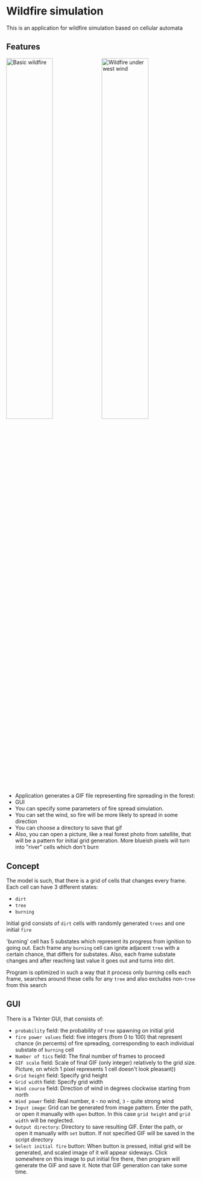 # Wildfire simulation

This is an application for wildfire simulation based on cellular automata

## Features

<picture>
 <img src="wildfire.gif" alt="Basic wildfire" width="49.5%">
</picture>
<picture>
 <img src="wildfire_west_wind.gif" alt="Wildfire under west wind" width="49.5%">
</picture>

- Application generates a GIF file representing fire spreading in the forest:
- GUI
- You can specify some parameters of fire spread simulation.
- You can set the wind, so fire will be more likely to spread in some direction
- You can choose a directory to save that gif
- Also, you can open a picture, like a real forest photo from satellite,
  that will be a pattern for initial grid generation. More blueish pixels
  will turn into "river" cells which don't burn

## Concept

The model is such, that there is a grid of cells that changes every frame.
Each cell can have 3 different states:

- ``dirt``
- ``tree``
- ``burning``

Initial grid consists of ``dirt`` cells with randomly generated ``trees``
and one initial ``fire``

'burning' cell has 5 substates which represent its progress from ignition to going out.
Each frame any ``burning`` cell can ignite adjacent ``tree`` with a certain chance,
that differs for substates. Also, each frame substate changes and after reaching
last value it goes out and turns into dirt.

Program is optimized in such a way that it process only burning cells each frame,
searches around these cells for any ``tree`` and also excludes non-``tree`` from this search

## GUI

There is a TkInter GUI, that consists of:

- ``probability`` field:
  the probability of ``tree`` spawning on initial grid
- ``fire power values`` field:
  five integers (from 0 to 100) that represent chance (in percents)
  of fire spreading, corresponding to each individual substate of ``burning`` cell
- ``Number of tics`` field:
  The final number of frames to proceed
- ``GIF scale`` field:
  Scale of final GIF (only integer) relatively to the grid size.
  Picture, on which 1 pixel represents 1 cell doesn't look pleasant))
- ``Grid height`` field:
  Specify grid height
- ``Grid width`` field:
  Specify grid width
- ``Wind course`` field:
  Direction of wind in degrees clockwise starting from north
- ``Wind power`` field:
  Real number, ``0`` - no wind, ``3`` - quite strong wind
- ``Input image``:
  Grid can be generated from image pattern. Enter the path, or open it
  manually with ``open`` button. In this case ``grid height`` and
  ``grid width`` will be neglected.
- ``Output directory``:
  Directory to save resulting GIF. Enter the path, or open it
  manually with ``set`` button. If not specified GIF will be saved
  in the script directory
- ``Select initial fire`` button:
  When button is pressed, initial grid will be generated, and scaled
  image of it will appear sideways. Click somewhere on this image to
  put initial fire there, then program will generate the GIF and save it.
  Note that GIF generation can take some time.
